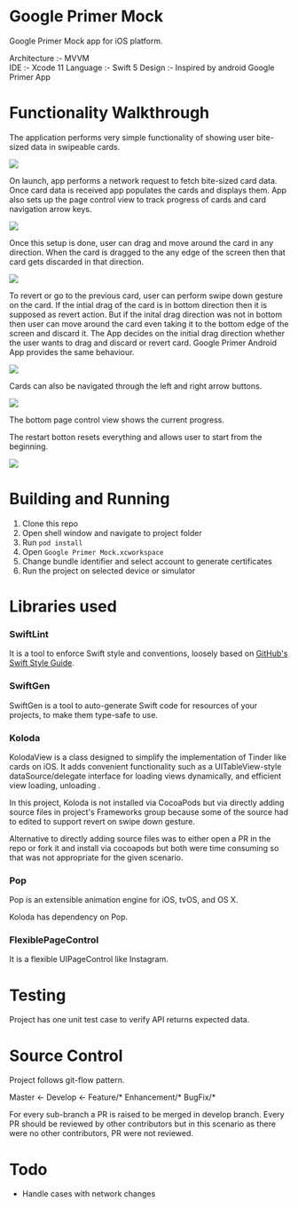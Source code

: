 # Google Primer Mock

Google Primer Mock app for iOS platform.

Architecture :- MVVM  
IDE :- Xcode 11
Language :- Swift 5
Design :- Inspired by android Google Primer App

# Functionality Walkthrough

The application performs very simple functionality of showing user bite-sized data in swipeable cards.

![](Assets/swipe-demo.gif)

On launch, app performs a network request to fetch bite-sized card data. Once card data is received app populates the cards and displays them. App also sets up the page control view to track progress of cards and card navigation arrow keys.

![](Assets/load-demo.gif)

Once this setup is done, user can drag and move around the card in any direction. When the card is dragged to the any edge of the screen then that card gets discarded in that direction.

![](Assets/drag-demo.gif)

To revert or go to the previous card, user can perform swipe down gesture on the card. If the intial drag of the card is in bottom direction then it is supposed as revert action. But if the inital drag direction was not in bottom then user can move around the card even taking it to the bottom edge of the screen and discard it. The App decides on the initial drag direction whether the user wants to drag and discard or revert card. Google Primer Android App provides the same behaviour.

![](Assets/revert-demo.gif)

Cards can also be navigated through the left and right arrow buttons.

![](Assets/arrow-keys-demo.gif)

The bottom page control view shows the current progress.

The restart botton resets everything and allows user to start from the beginning.

![](Assets/restart-demo.gif)

# Building and Running

1. Clone this repo
1. Open shell window and navigate to project folder
1. Run `pod install`
1. Open `Google Primer Mock.xcworkspace`
1. Change bundle identifier and select account to generate certificates
1. Run the project on selected device or simulator

# Libraries used

### SwiftLint

It is a tool to enforce Swift style and conventions, loosely based on [GitHub's Swift Style Guide](https://github.com/github/swift-style-guide).

### SwiftGen

SwiftGen is a tool to auto-generate Swift code for resources of your projects, to make them type-safe to use.

### Koloda

KolodaView is a class designed to simplify the implementation of Tinder like cards on iOS. It adds convenient functionality such as a UITableView-style dataSource/delegate interface for loading views dynamically, and efficient view loading, unloading .

In this project, Koloda is not installed via CocoaPods but via directly adding source files in project's Frameworks group because some of the source had to edited to support revert on swipe down gesture.

Alternative to directly adding source files was to either open a PR in the repo or fork it and install via cocoapods but both were time consuming so that was not appropriate for the given scenario.

### Pop

Pop is an extensible animation engine for iOS, tvOS, and OS X.

Koloda has dependency on Pop.

### FlexiblePageControl

It is a flexible UIPageControl like Instagram.

# Testing

Project has one unit test case to verify API returns expected data.

# Source Control

Project follows git-flow pattern.

Master <- Develop <- Feature/*
                     Enhancement/*
                     BugFix/*

For every sub-branch a PR is raised to be merged in develop branch. Every PR should be reviewed by other contributors but in this scenario as there were no other contributors, PR were not reviewed.

# Todo

- Handle cases with network changes
